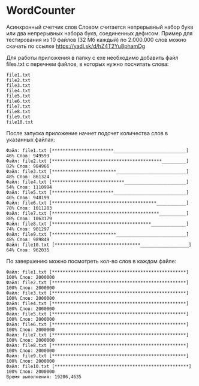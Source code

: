 # WordCounter
Асинхронный счетчик слов
Словом считается непрерывный набор букв или два непрерывных набора букв, соединенных дефисом. Пример для тестирования из 10 файлов (32 Мб каждый) по 2.000.000 слов можно скачать по ссылке https://yadi.sk/d/hZ4T2Yu8phamDg

Для работы приложения в папку с exe необходимо добавить файл files.txt с перечнем файлов, в которых нужно посчитать слова:
```
file1.txt
file2.txt
file3.txt
file4.txt
file5.txt
file6.txt
file7.txt
file8.txt
file9.txt
file10.txt
```
После запуска приложение начнет подсчет количества слов в указанных файлах:
```
Файл: file1.txt [***********************___________________________] 46% Слов: 949593
Файл: file2.txt [*****************************************_________] 82% Слов: 984966
Файл: file3.txt [************************__________________________] 48% Слов: 861324
Файл: file4.txt [***************************_______________________] 54% Слов: 1110994
Файл: file5.txt [***********************___________________________] 46% Слов: 948199
Файл: file6.txt [***************************************___________] 78% Слов: 1011283
Файл: file7.txt [****************************************__________] 80% Слов: 1063179
Файл: file8.txt [*************************************_____________] 74% Слов: 901297
Файл: file9.txt [************************__________________________] 48% Слов: 989849
Файл: file10.txt [********************************__________________] 64% Слов: 962035
```
По завершению можно посмотреть кол-во слов в каждом файле:
```
Файл: file1.txt [**************************************************] 100% Слов: 2000000
Файл: file2.txt [**************************************************] 100% Слов: 2000000
Файл: file3.txt [**************************************************] 100% Слов: 2000000
Файл: file4.txt [**************************************************] 100% Слов: 2000000
Файл: file5.txt [**************************************************] 100% Слов: 2000000
Файл: file6.txt [**************************************************] 100% Слов: 2000000
Файл: file7.txt [**************************************************] 100% Слов: 2000000
Файл: file8.txt [**************************************************] 100% Слов: 2000000
Файл: file9.txt [**************************************************] 100% Слов: 2000000
Файл: file10.txt [**************************************************] 100% Слов: 2000000
Время выполнения: 19206,4635
```
